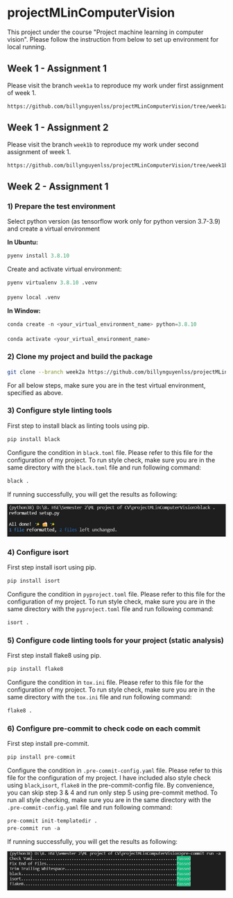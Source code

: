 # projectMLinComputerVision

This project under the course "Project machine learning in computer vision".
Please follow the instruction from below to set up environment for local running.

## Week 1 - Assignment 1

Please visit the branch `week1a` to reproduce my work under first assignment of week 1.

```
https://github.com/billynguyenlss/projectMLinComputerVision/tree/week1a
```

## Week 1 - Assignment 2

Please visit the branch `week1b` to reproduce my work under second assignment of week 1.

```
https://github.com/billynguyenlss/projectMLinComputerVision/tree/week1b
```

## Week 2 - Assignment 1

### 1) Prepare the test environment

Select python version (as tensorflow work only for python version 3.7-3.9) and create a virtual environment

**In Ubuntu:**

```python
pyenv install 3.8.10
```

Create and activate virtual environment:

```python
pyenv virtualenv 3.8.10 .venv

pyenv local .venv
```

**In Window:**

```python
conda create -n <your_virtual_environment_name> python=3.8.10

conda activate <your_virtual_environment_name>
```

### 2) Clone my project and build the package

```bash
git clone --branch week2a https://github.com/billynguyenlss/projectMLinComputerVision.git
```

For all below steps, make sure you are in the test virtual environment, specified as above.

### 3) Configure style linting tools

First step to install black as linting tools using pip.

```python
pip install black
```

Configure the condition in `black.toml` file. Please refer to this file for the configuration of my project.
To run style check, make sure you are in the same directory with the `black.toml` file and run following command:

```python
black .
```
If running successfully, you will get the results as following:

![Running pre-commit successfully](img/week2a-002.jpg)

### 4) Configure isort

First step install isort using pip.

```python
pip install isort
```
Configure the condition in `pyproject.toml` file. Please refer to this file for the configuration of my project.
To run style check, make sure you are in the same directory with the `pyproject.toml` file and run following command:

```python
isort .
```

### 5) Configure code linting tools for your project (static analysis)

First step install flake8 using pip.

```python
pip install flake8
```
Configure the condition in `tox.ini` file. Please refer to this file for the configuration of my project.
To run style check, make sure you are in the same directory with the `tox.ini` file and run following command:

```python
flake8 .
```
### 6) Configure pre-commit to check code on each commit

First step install pre-commit.

```python
pip install pre-commit
```

Configure the condition in `.pre-commit-config.yaml` file. Please refer to this file for the configuration of my project.
I have included also style check using `black`,`isort`, `flake8` in the pre-commit-config file. By convenience, you can skip step 3 & 4 and run only step 5 using pre-commit method.
To run all style checking, make sure you are in the same directory with the `.pre-commit-config.yaml` file and run following command:

```python
pre-commit init-templatedir .
pre-commit run -a
```
If running successfully, you will get the results as following:

![Running pre-commit successfully](img/week2a-001.jpg)
